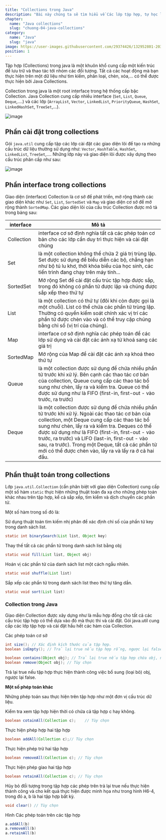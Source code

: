 ```yaml
---
title: "Collections trong Java"
description: "Bài này chúng ta sẽ tìm hiểu về Các lớp tập hợp, tự học lập trình java, chia sẻ kiến thức về java"
chapter:
  name: "Java collections"
  slug: "chuong-04-java-collections"
category:
  name: "Java"
  slug: "java"
image: https://user-images.githubusercontent.com/29374426/132952801-20345632-c056-4c52-9603-9970fa3988b5.png
position: 1
---
```


Tập hợp (Collections) trong java là một khuôn khổ cung cấp một kiến trúc để lưu trữ và thao tác tới nhóm các đối tượng. Tất cả các hoạt động mà bạn thực hiện trên một dữ liệu như tìm kiếm, phân loại, chèn, xóa,... có thể được thực hiện bởi Java Collections.

Collection trong java là một root interface trong hệ thống cấp bậc Collection. Java Collection cung cấp nhiều interface (`Set`, `List`, `Queue`, `Deque`,....) và các lớp (`ArrayList`, `Vector`, `LinkedList`, `PriorityQueue`, `HashSet`, `LinkedHashSet`, `TreeSet`,...).

![image](https://user-images.githubusercontent.com/29374426/132952801-20345632-c056-4c52-9603-9970fa3988b5.png)

## Phần cài đặt trong collections

Gói `java.util` cung cấp tập các lớp cài đặt các giao diện lõi để tạo ra những cấu trúc dữ liệu thường sử dụng như: `Vector`, `HashTable`, `HashSet`, `LinkedList`, `TreeSet`,.... Những lớp này và giao diện lõi được xây dựng theo cấu trúc phân cấp như sau:

![image](https://user-images.githubusercontent.com/29374426/132952809-7b363990-dfe2-42aa-800b-456035b1fd26.png)

## Phần interface trong collections

Giao diện (interface) Collection là cơ sở để phát triển, mở rộng thành các giao diện khác như `Set`, `List`, `SortedSet` và `Map` và giao diện cơ sở để mở rộng thành `SortedMap`. Các giao diện lõi của cấu trúc Collection được mô tả trong bảng sau:

| interface  | Mô tả                                                                                                                                                                                                                                                                                                                                                                                                                   |
| ---------- | ----------------------------------------------------------------------------------------------------------------------------------------------------------------------------------------------------------------------------------------------------------------------------------------------------------------------------------------------------------------------------------------------------------------------- |
| Collection | interface cơ sở định nghĩa tất cả các phép toán cơ bản cho các lớp cần duy trì thực hiện và cài đặt chúng                                                                                                                                                                                                                                                                                                               |
| Set        | là một collection không thể chứa 2 giá trị trùng lặp. Set được sử dụng để biểu diễn các bộ, chẳng hạn như bộ tú lu khơ, thời khóa biểu của học sinh, các tiến trình đang chạy trên máy tính...                                                                                                                                                                                                                          |
| SortedSet  | Mở rộng Set để cài đặt cấu trúc tập hợp được sắp, trong đó không có phần tử được lặp và chúng được sắp xếp theo thứ tự                                                                                                                                                                                                                                                                                                  |
| List       | là một collection có thứ tự (đôi khi còn được gọi là một chuỗi). List có thể chứa các phần tử trùng lặp. Thường có quyền kiểm soát chính xác vị trí các phần tử được chèn vào và có thể truy cập chúng bằng chỉ số (vị trí của chúng).                                                                                                                                                                                  |
| Map        | interface cơ sở định nghĩa các phép toán để các lớp sử dụng và cài đặt các ánh xạ từ khoá sang các giá trị                                                                                                                                                                                                                                                                                                              |
| SortedMap  | Mở rộng của Map để cài đặt các ánh xạ khoá theo thứ tự                                                                                                                                                                                                                                                                                                                                                                  |
| Queue      | là một collection được sử dụng để chứa nhiều phần tử trước khi xử lý. Bên cạnh các thao tác cơ bản của collection, Queue cung cấp các thao tác bổ sung như chèn, lấy ra và kiểm tra. Queue có thể được sử dụng như là FIFO (first-in, first-out - vào trước, ra trước)                                                                                                                                                  |
| Deque      | là một collection được sử dụng để chứa nhiều phần tử trước khi xử lý. Ngoài các thao tác cơ bản của collection, một Deque cung cấp các thao tác bổ sung như chèn, lấy ra và kiểm tra. Deques có thể được sử dụng như là FIFO (first-in, first-out - vào trước, ra trước) và LIFO (last-in, first-out - vào sau, ra trước). Trong một Deque, tất cả các phần tử mới có thể được chèn vào, lấy ra và lấy ra ở cả hai đầu. |

## Phần thuật toán trong collections

Lớp `java.util.Collection` (cần phân biệt với giao diện Collection) cung cấp một số hàm `static` thực hiện những thuật toán đa xạ cho những phép toán khác nhau trên tập hợp, kể cả sắp xếp, tìm kiểm và dịch chuyển các phần tử.

Một số hàm trong số đó là:

Sử dụng thuật toán tìm kiếm nhị phân để xác định chỉ số của phần tử key trong danh sách list.

```java
static int binarySearch(List list, Object key)
```

Thay thế tất cả các phần tử trong danh sách list bằng obj

```java
static void fill(List list, Object obj)
```

Hoán vị các phần tử của danh sách list một cách ngẫu nhiên.

```java
static void shuffle(List list)
```

Sắp xếp các phần tử trong danh sách list theo thứ tự tăng dần.

```java
static void sort(List list)
```

### Collection trong Java

Giao diện Collection được xây dựng như là mẫu hợp đồng cho tất cả các cấu trúc tập hợp có thể dựa vào đó mà thực thi và cài đặt. Gói java.util cung cấp các lớp tập hợp và cài đặt hầu hết các hàm của Collection.

Các phép toán cơ sở

```java
int size(); // Xác định kích thước của tập hợp.
boolean isEmpty(); // Trả lại true nếu tập hợp rỗng, ngược lại false.

boolean contains(Object obj); // Trả lại true nếu tập hợp chứa obj, ngược lại false. boolean add(Object obj);	// Tùy chọn
boolean remove(Object obj); // Tùy chọn
```

Trả lại true nếu tập hợp thực hiện thành công việc bổ sung (loại bỏ) obj, ngược lại false.

**Một số phép toán khác**

Những phép toán sau thực hiện trên tập hợp như một đơn vị cấu trúc dữ liệu.

Kiểm tra xem tập hợp hiện thời có chứa cả tập hợp c hay không.

```java
boolean cotainAll(Collection c);	// Tùy chọn
```

Thực hiện phép hợp hai tập hợp

```java
boolean addAll(Collection c);// Tùy chọn
```

Thực hiện phép trừ hai tập hợp

```java
boolean removeAll(Collection c); // Tùy chọn
```

Thực hiện phép giao hai tập hợp

```java
boolean retainAll(Collection c); // Tùy chọn
```

Hủy bỏ đối tượng trong tập hợp các phép trên trả lại true nếu thực hiện thành công và cho kết quả thực hiện được minh họa như trong hình H6-4, trong đó a, b là hai tập hợp bất kỳ.

```java
void clear() // Tùy chọn
```

Hình Các phép toán trên các tập hợp

```java
a.addAll(b)
a.removeAll(b)
a.retainAll(b)
```
